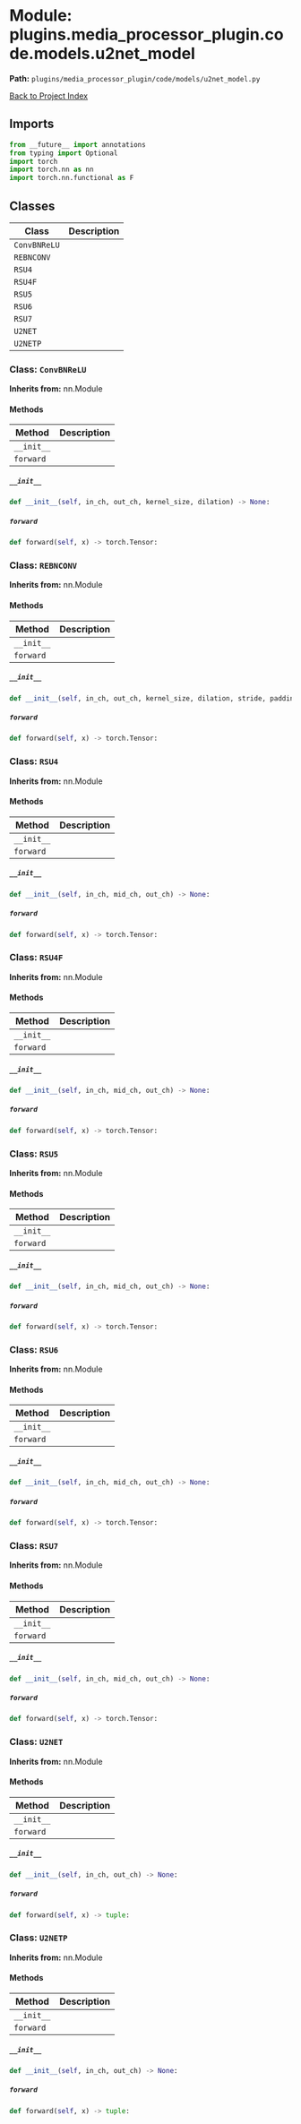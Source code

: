 # Module: plugins.media_processor_plugin.code.models.u2net_model

**Path:** `plugins/media_processor_plugin/code/models/u2net_model.py`

[Back to Project Index](../../../../../index.md)

## Imports
```python
from __future__ import annotations
from typing import Optional
import torch
import torch.nn as nn
import torch.nn.functional as F
```

## Classes

| Class | Description |
| --- | --- |
| `ConvBNReLU` |  |
| `REBNCONV` |  |
| `RSU4` |  |
| `RSU4F` |  |
| `RSU5` |  |
| `RSU6` |  |
| `RSU7` |  |
| `U2NET` |  |
| `U2NETP` |  |

### Class: `ConvBNReLU`
**Inherits from:** nn.Module

#### Methods

| Method | Description |
| --- | --- |
| `__init__` |  |
| `forward` |  |

##### `__init__`
```python
def __init__(self, in_ch, out_ch, kernel_size, dilation) -> None:
```

##### `forward`
```python
def forward(self, x) -> torch.Tensor:
```

### Class: `REBNCONV`
**Inherits from:** nn.Module

#### Methods

| Method | Description |
| --- | --- |
| `__init__` |  |
| `forward` |  |

##### `__init__`
```python
def __init__(self, in_ch, out_ch, kernel_size, dilation, stride, padding) -> None:
```

##### `forward`
```python
def forward(self, x) -> torch.Tensor:
```

### Class: `RSU4`
**Inherits from:** nn.Module

#### Methods

| Method | Description |
| --- | --- |
| `__init__` |  |
| `forward` |  |

##### `__init__`
```python
def __init__(self, in_ch, mid_ch, out_ch) -> None:
```

##### `forward`
```python
def forward(self, x) -> torch.Tensor:
```

### Class: `RSU4F`
**Inherits from:** nn.Module

#### Methods

| Method | Description |
| --- | --- |
| `__init__` |  |
| `forward` |  |

##### `__init__`
```python
def __init__(self, in_ch, mid_ch, out_ch) -> None:
```

##### `forward`
```python
def forward(self, x) -> torch.Tensor:
```

### Class: `RSU5`
**Inherits from:** nn.Module

#### Methods

| Method | Description |
| --- | --- |
| `__init__` |  |
| `forward` |  |

##### `__init__`
```python
def __init__(self, in_ch, mid_ch, out_ch) -> None:
```

##### `forward`
```python
def forward(self, x) -> torch.Tensor:
```

### Class: `RSU6`
**Inherits from:** nn.Module

#### Methods

| Method | Description |
| --- | --- |
| `__init__` |  |
| `forward` |  |

##### `__init__`
```python
def __init__(self, in_ch, mid_ch, out_ch) -> None:
```

##### `forward`
```python
def forward(self, x) -> torch.Tensor:
```

### Class: `RSU7`
**Inherits from:** nn.Module

#### Methods

| Method | Description |
| --- | --- |
| `__init__` |  |
| `forward` |  |

##### `__init__`
```python
def __init__(self, in_ch, mid_ch, out_ch) -> None:
```

##### `forward`
```python
def forward(self, x) -> torch.Tensor:
```

### Class: `U2NET`
**Inherits from:** nn.Module

#### Methods

| Method | Description |
| --- | --- |
| `__init__` |  |
| `forward` |  |

##### `__init__`
```python
def __init__(self, in_ch, out_ch) -> None:
```

##### `forward`
```python
def forward(self, x) -> tuple:
```

### Class: `U2NETP`
**Inherits from:** nn.Module

#### Methods

| Method | Description |
| --- | --- |
| `__init__` |  |
| `forward` |  |

##### `__init__`
```python
def __init__(self, in_ch, out_ch) -> None:
```

##### `forward`
```python
def forward(self, x) -> tuple:
```
